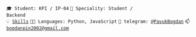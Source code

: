 <code>🎓 Student: KPI / IP-04</code>
<code>👷 Speciality: Student / Backend</code><br>
<code>💡 [Skills](SKILLS.md)</code>
<code>🧑‍💻 Languages: Python, JavaScript</code>
<code>💬 telegram: [@PavukBogdan](https://t.me/PavukBogdan)</code>
<code>📫 [bogdanpin2002@gmail.com](mailto:bogdanpin2002@gmail.com)</code>
